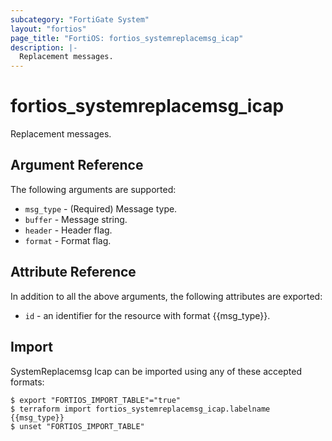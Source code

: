 ```yaml
---
subcategory: "FortiGate System"
layout: "fortios"
page_title: "FortiOS: fortios_systemreplacemsg_icap"
description: |-
  Replacement messages.
---
```


# fortios_systemreplacemsg_icap
Replacement messages.

## Argument Reference

The following arguments are supported:

* `msg_type` - (Required) Message type.
* `buffer` - Message string.
* `header` - Header flag.
* `format` - Format flag.


## Attribute Reference

In addition to all the above arguments, the following attributes are exported:
* `id` - an identifier for the resource with format {{msg_type}}.

## Import

SystemReplacemsg Icap can be imported using any of these accepted formats:
```
$ export "FORTIOS_IMPORT_TABLE"="true"
$ terraform import fortios_systemreplacemsg_icap.labelname {{msg_type}}
$ unset "FORTIOS_IMPORT_TABLE"
```
